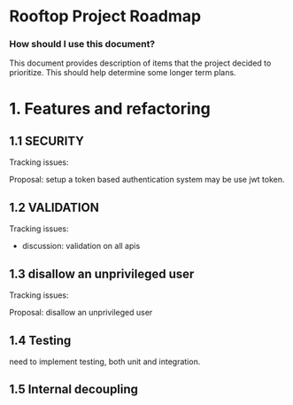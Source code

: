 Rooftop Project Roadmap
====================

### How should I use this document?

This document provides description of items that the project decided to prioritize. This should
help determine some longer term plans.


# 1. Features and refactoring

## 1.1 SECURITY



Tracking issues:

Proposal: setup a token based authentication system may be use jwt token.

## 1.2 VALIDATION




Tracking issues:

-  discussion: validation on all apis

## 1.3  disallow  an unprivileged user

 

Tracking issues:

 Proposal: disallow  an unprivileged user 
 
## 1.4 Testing

need to implement testing, both unit and integration. 


## 1.5 Internal decoupling

